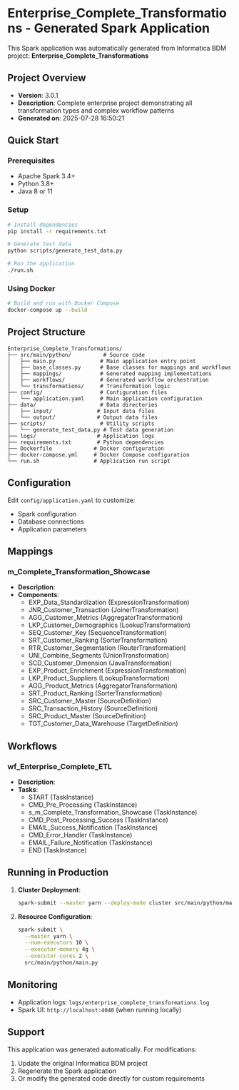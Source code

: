# Enterprise_Complete_Transformations - Generated Spark Application

This Spark application was automatically generated from Informatica BDM project: **Enterprise_Complete_Transformations**

## Project Overview

- **Version**: 3.0.1
- **Description**: Complete enterprise project demonstrating all transformation types and complex workflow patterns
- **Generated on**: 2025-07-28 16:50:21

## Quick Start

### Prerequisites
- Apache Spark 3.4+
- Python 3.8+
- Java 8 or 11

### Setup
```bash
# Install dependencies
pip install -r requirements.txt

# Generate test data
python scripts/generate_test_data.py

# Run the application
./run.sh
```

### Using Docker
```bash
# Build and run with Docker Compose
docker-compose up --build
```

## Project Structure

```
Enterprise_Complete_Transformations/
├── src/main/python/          # Source code
│   ├── main.py              # Main application entry point
│   ├── base_classes.py      # Base classes for mappings and workflows
│   ├── mappings/            # Generated mapping implementations
│   ├── workflows/           # Generated workflow orchestration
│   └── transformations/     # Transformation logic
├── config/                  # Configuration files
│   └── application.yaml     # Main application configuration
├── data/                    # Data directories
│   ├── input/              # Input data files
│   └── output/             # Output data files
├── scripts/                 # Utility scripts
│   └── generate_test_data.py # Test data generation
├── logs/                   # Application logs
├── requirements.txt        # Python dependencies
├── Dockerfile             # Docker configuration
├── docker-compose.yml     # Docker Compose configuration
└── run.sh                 # Application run script
```

## Configuration

Edit `config/application.yaml` to customize:
- Spark configuration
- Database connections
- Application parameters

## Mappings

### m_Complete_Transformation_Showcase
- **Description**: 
- **Components**:
  - EXP_Data_Standardization (ExpressionTransformation)
  - JNR_Customer_Transaction (JoinerTransformation)
  - AGG_Customer_Metrics (AggregatorTransformation)
  - LKP_Customer_Demographics (LookupTransformation)
  - SEQ_Customer_Key (SequenceTransformation)
  - SRT_Customer_Ranking (SorterTransformation)
  - RTR_Customer_Segmentation (RouterTransformation)
  - UNI_Combine_Segments (UnionTransformation)
  - SCD_Customer_Dimension (JavaTransformation)
  - EXP_Product_Enrichment (ExpressionTransformation)
  - LKP_Product_Suppliers (LookupTransformation)
  - AGG_Product_Metrics (AggregatorTransformation)
  - SRT_Product_Ranking (SorterTransformation)
  - SRC_Customer_Master (SourceDefinition)
  - SRC_Transaction_History (SourceDefinition)
  - SRC_Product_Master (SourceDefinition)
  - TGT_Customer_Data_Warehouse (TargetDefinition)


## Workflows

### wf_Enterprise_Complete_ETL
- **Description**: 
- **Tasks**:
  - START (TaskInstance)
  - CMD_Pre_Processing (TaskInstance)
  - s_m_Complete_Transformation_Showcase (TaskInstance)
  - CMD_Post_Processing_Success (TaskInstance)
  - EMAIL_Success_Notification (TaskInstance)
  - CMD_Error_Handler (TaskInstance)
  - EMAIL_Failure_Notification (TaskInstance)
  - END (TaskInstance)


## Running in Production

1. **Cluster Deployment**:
   ```bash
   spark-submit --master yarn --deploy-mode cluster src/main/python/main.py
   ```

2. **Resource Configuration**:
   ```bash
   spark-submit \
     --master yarn \
     --num-executors 10 \
     --executor-memory 4g \
     --executor-cores 2 \
     src/main/python/main.py
   ```

## Monitoring

- Application logs: `logs/enterprise_complete_transformations.log`
- Spark UI: `http://localhost:4040` (when running locally)

## Support

This application was generated automatically. For modifications:
1. Update the original Informatica BDM project
2. Regenerate the Spark application
3. Or modify the generated code directly for custom requirements

